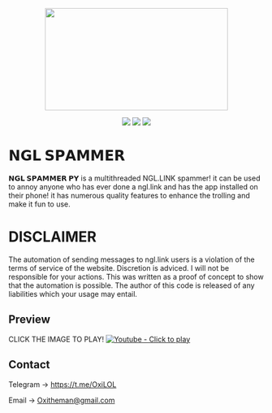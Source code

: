 <p align="center">
  <img src="https://assets.website-files.com/62a6e19b906fa55f541799d7/62a6e2da4349165183f83d89_ngl_icon.png" width="360" height="201">
  </p>
 <p align="center">
  <img src="https://img.shields.io/github/license/oxitheman/NGL?style=for-the-badge&logo=appveyor">
  <img src="https://img.shields.io/github/stars/oxitheman/NGL?style=for-the-badge&logo=appveyor">
  <img src="https://img.shields.io/github/forks/oxitheman/NGL?style=for-the-badge&logo=appveyor">
  </p>
  
# 𝗡𝗚𝗟 𝗦𝗣𝗔𝗠𝗠𝗘𝗥
 
 **𝗡𝗚𝗟 𝗦𝗣𝗔𝗠𝗠𝗘𝗥 𝗣𝗬** is a multithreaded NGL.LINK spammer! it can be used to annoy anyone who has ever done a ngl.link and has the app installed on their phone! it has numerous quality features to enhance the trolling and make it fun to use.

# **DISCLAIMER**
The automation of sending messages to ngl.link users is a violation of the terms of service of the website. Discretion is adviced. I will not be responsible for your actions. 
This was written as a proof of concept to show that the automation is possible. The author of this code is released of any liabilities which your usage may entail.

## Preview
CLICK THE IMAGE TO PLAY!
[![Youtube - Click to play](https://i.imgur.com/gAnspBJ.png)](https://youtube.com/shorts/FMkK9Gx4Acc?feature=share)


## Contact
Telegram -> https://t.me/OxiLOL

Email -> Oxitheman@gmail.com



